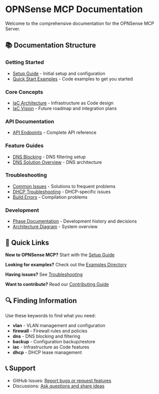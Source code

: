 # OPNSense MCP Documentation

Welcome to the comprehensive documentation for the OPNSense MCP Server.

## 📚 Documentation Structure

### Getting Started
- [Setup Guide](getting-started/SETUP-GUIDE.md) - Initial setup and configuration
- [Quick Start Examples](../examples/) - Code examples to get you started

### Core Concepts
- [IaC Architecture](IaC-ARCHITECTURE.md) - Infrastructure as Code design
- [IaC Vision](IaC-VISION.md) - Future roadmap and integration plans

### API Documentation
- [API Endpoints](api/API-ENDPOINTS.md) - Complete API reference

### Feature Guides
- [DNS Blocking](dns/DNS-QUICKSTART.md) - DNS filtering setup
- [DNS Solution Overview](dns/DNS-SOLUTION-README.md) - DNS architecture

### Troubleshooting
- [Common Issues](troubleshooting/README.md) - Solutions to frequent problems
- [DHCP Troubleshooting](troubleshooting/DHCP-TROUBLESHOOTING.md) - DHCP-specific issues
- [Build Errors](troubleshooting/BUILD-ERRORS-FIXED.md) - Compilation problems

### Development
- [Phase Documentation](phases/) - Development history and decisions
- [Architecture Diagram](ARCHITECTURE-DIAGRAM.md) - System overview

## 🎯 Quick Links

**New to OPNSense MCP?**
Start with the [Setup Guide](getting-started/SETUP-GUIDE.md)

**Looking for examples?**
Check out the [Examples Directory](../examples/)

**Having issues?**
See [Troubleshooting](troubleshooting/README.md)

**Want to contribute?**
Read our [Contributing Guide](../CONTRIBUTING.md)

## 🔍 Finding Information

Use these keywords to find what you need:
- **vlan** - VLAN management and configuration
- **firewall** - Firewall rules and policies
- **dns** - DNS blocking and filtering
- **backup** - Configuration backup/restore
- **iac** - Infrastructure as Code features
- **dhcp** - DHCP lease management

## 📞 Support

- GitHub Issues: [Report bugs or request features](https://github.com/VinSpo/opnsense-mcp/issues)
- Discussions: [Ask questions and share ideas](https://github.com/VinSpo/opnsense-mcp/discussions)